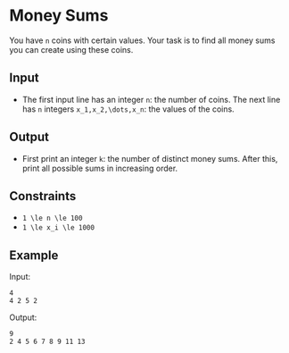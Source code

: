 # Money Sums 

You have ```n``` coins with certain values. Your task is to find all money sums you can create using these coins.
## Input
- The first input line has an integer ```n```: the number of coins.
The next line has ```n``` integers ```x_1,x_2,\dots,x_n```: the values of the coins.
## Output
- First print an integer ```k```: the number of distinct money sums. After this, print all possible sums in increasing order.
## Constraints

- ```1 \le n \le 100```
- ```1 \le x_i \le 1000```

## Example
Input:
```
4
4 2 5 2
```

Output:
```
9
2 4 5 6 7 8 9 11 13
```
